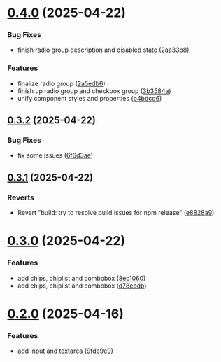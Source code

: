 # [0.4.0](https://github.com/HAWK-Digital-Environments/hawk-svelte-components/compare/v0.3.2...v0.4.0) (2025-04-22)


### Bug Fixes

* finish radio group description and disabled state ([2aa33b8](https://github.com/HAWK-Digital-Environments/hawk-svelte-components/commit/2aa33b8641ce95c25fdb78ac325969baa0b95d0d))


### Features

* finalize radio group ([2a5edb6](https://github.com/HAWK-Digital-Environments/hawk-svelte-components/commit/2a5edb65f5bad087926f447fa5279e4b1ef6fd8a))
* finish up radio group and checkbox group ([3b3584a](https://github.com/HAWK-Digital-Environments/hawk-svelte-components/commit/3b3584a529fcb381b9e0e0e2028650b38740e089))
* unify component styles and properties ([b4bdcd6](https://github.com/HAWK-Digital-Environments/hawk-svelte-components/commit/b4bdcd6d11a28d695088762d3389dd29bbcb8060))



## [0.3.2](https://github.com/HAWK-Digital-Environments/hawk-svelte-components/compare/v0.3.1...v0.3.2) (2025-04-22)


### Bug Fixes

* fix some issues ([6f6d3ae](https://github.com/HAWK-Digital-Environments/hawk-svelte-components/commit/6f6d3aed09848bc29c82a005a4bc4bf47767afb8))



## [0.3.1](https://github.com/HAWK-Digital-Environments/hawk-svelte-components/compare/v0.3.0...v0.3.1) (2025-04-22)


### Reverts

* Revert "build: try to resolve build issues for npm release" ([e8828a9](https://github.com/HAWK-Digital-Environments/hawk-svelte-components/commit/e8828a9e76fc8067f229b39da4c4a0db7c01dd15))



# [0.3.0](https://github.com/HAWK-Digital-Environments/hawk-svelte-components/compare/v0.2.0...v0.3.0) (2025-04-22)


### Features

* add chips, chiplist and combobox ([8ec1060](https://github.com/HAWK-Digital-Environments/hawk-svelte-components/commit/8ec1060ff75496944e452b73afaf9819be304a6b))
* add chips, chiplist and combobox ([d78cbdb](https://github.com/HAWK-Digital-Environments/hawk-svelte-components/commit/d78cbdba622dac49836f897b38774fa3293589ee))



# [0.2.0](https://github.com/HAWK-Digital-Environments/hawk-svelte-components/compare/v0.1.0...v0.2.0) (2025-04-16)


### Features

* add input and textarea ([9fde9e9](https://github.com/HAWK-Digital-Environments/hawk-svelte-components/commit/9fde9e95548383a2f54e069aa4ada843348e5bfe))




